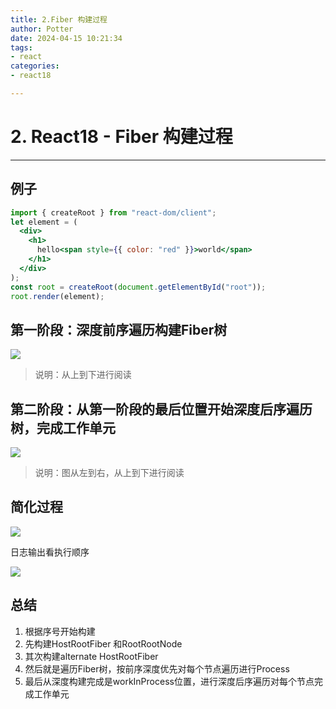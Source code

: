 ```yaml
---
title: 2.Fiber 构建过程
author: Potter
date: 2024-04-15 10:21:34
tags: 
- react
categories: 
- react18

---
```



# 2. React18 - Fiber 构建过程

---

## 例子

```jsx
import { createRoot } from "react-dom/client";
let element = (
  <div>
    <h1>
      hello<span style={{ color: "red" }}>world</span>
    </h1>
  </div>
);
const root = createRoot(document.getElementById("root"));
root.render(element);
```

## **第一阶段：深度前序遍历构建Fiber树**

![](https://cdn.jsdelivr.net/gh/yxw007/BlogPicBed@master//img/20240410182614.jpeg)

> 说明：从上到下进行阅读
> 

## **第二阶段：从第一阶段的最后位置开始深度后序遍历树，完成工作单元**

![](https://cdn.jsdelivr.net/gh/yxw007/BlogPicBed@master//img/20240410182626.jpeg)

> 说明：图从左到右，从上到下进行阅读
> 

## 简化过程

![](https://cdn.jsdelivr.net/gh/yxw007/BlogPicBed@master//img/20240410182642.jpeg)

日志输出看执行顺序

![](https://cdn.jsdelivr.net/gh/yxw007/BlogPicBed@master//img/20240410182650.png)

## 总结

1. 根据序号开始构建
2. 先构建HostRootFiber 和RootRootNode
3. 其次构建alternate HostRootFiber
4. 然后就是遍历Fiber树，按前序深度优先对每个节点遍历进行Process
5. 最后从深度构建完成是workInProcess位置，进行深度后序遍历对每个节点完成工作单元
